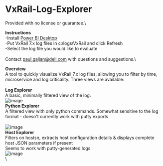 # VxRail-Log-Explorer
Provided with no license or guarantee.\

**Instructions**\
-Install [Power BI Desktop](https://www.microsoft.com/en-us/download/details.aspx?id=58494)\
-Put VxRail 7.x log files in c:\logs\VxRail and click Refresh\
-Select the log file you would like to evaluate\
\
Contact paul.galjan@dell.com with questions and suggestions.\

**Overview**\
A tool to quickly visualize VxRail 7.x log files, allowing you to filter by time, microservice and log criticality.  Three views are available:\
\
**Log Explorer**\
A basic, minimally filtered view of the log.\
![image](https://user-images.githubusercontent.com/11296072/124794738-53ecb700-df1d-11eb-95cc-204de999b480.png)
\
**Python Explorer**\
A filtered view with only python commands.  Somewhat sensitive to the log format - doesn't currently work with putty exports\
\
![image](https://user-images.githubusercontent.com/11296072/124781852-bd66c880-df11-11eb-8389-85acd72ae6ba.png)
\
**Host Explorer**\
Filters on hostsn, extracts host configuration details & displays complete host JSON parameters if present\
Seems to work with putty-generated logs\
![image](https://user-images.githubusercontent.com/11296072/124799685-d1ff8c80-df22-11eb-9303-bcccfec6685f.png)\
\

